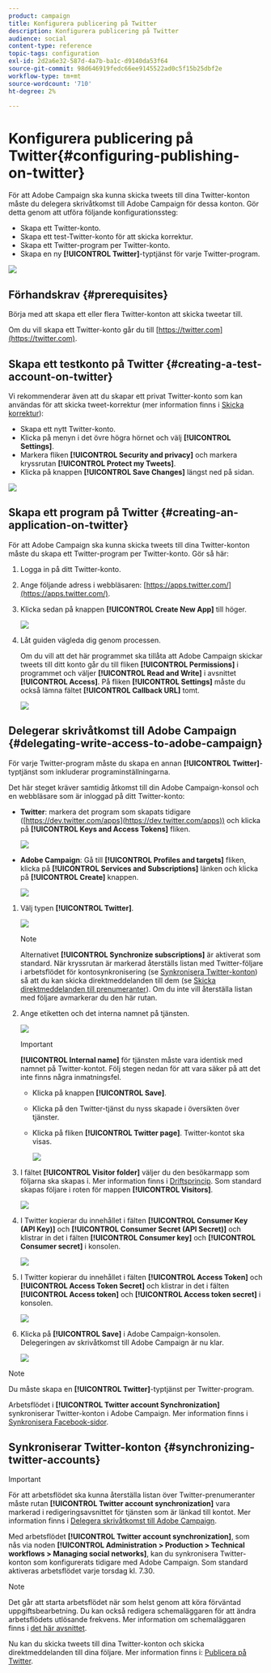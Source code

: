 ```yaml
---
product: campaign
title: Konfigurera publicering på Twitter
description: Konfigurera publicering på Twitter
audience: social
content-type: reference
topic-tags: configuration
exl-id: 2d2a6e32-587d-4a7b-ba1c-d9140da53f64
source-git-commit: 98d646919fedc66ee9145522ad0c5f15b25dbf2e
workflow-type: tm+mt
source-wordcount: '710'
ht-degree: 2%

---
```


# Konfigurera publicering på Twitter{#configuring-publishing-on-twitter}

För att Adobe Campaign ska kunna skicka tweets till dina Twitter-konton måste du delegera skrivåtkomst till Adobe Campaign för dessa konton. Gör detta genom att utföra följande konfigurationssteg:

* Skapa ett Twitter-konto.
* Skapa ett test-Twitter-konto för att skicka korrektur.
* Skapa ett Twitter-program per Twitter-konto.
* Skapa en ny **[!UICONTROL Twitter]**-typtjänst för varje Twitter-program.

![](assets/social_diagram_twitter_service.png)

## Förhandskrav {#prerequisites}

Börja med att skapa ett eller flera Twitter-konton att skicka tweetar till.

Om du vill skapa ett Twitter-konto går du till [https://twitter.com](https://twitter.com).

## Skapa ett testkonto på Twitter {#creating-a-test-account-on-twitter}

Vi rekommenderar även att du skapar ett privat Twitter-konto som kan användas för att skicka tweet-korrektur (mer information finns i [Skicka korrektur](../../social/using/publishing-on-twitter.md#sending-the-proof)):

* Skapa ett nytt Twitter-konto.
* Klicka på menyn i det övre högra hörnet och välj **[!UICONTROL Settings]**.
* Markera fliken **[!UICONTROL Security and privacy]** och markera kryssrutan **[!UICONTROL Protect my Tweets]**.
* Klicka på knappen **[!UICONTROL Save Changes]** längst ned på sidan.

![](assets/social_twitter_test_page.png)

## Skapa ett program på Twitter {#creating-an-application-on-twitter}

För att Adobe Campaign ska kunna skicka tweets till dina Twitter-konton måste du skapa ett Twitter-program per Twitter-konto. Gör så här:

1. Logga in på ditt Twitter-konto.
1. Ange följande adress i webbläsaren: [https://apps.twitter.com/](https://apps.twitter.com/).
1. Klicka sedan på knappen **[!UICONTROL Create New App]** till höger.

   ![](assets/social_create_twitter_app_001.png)

1. Låt guiden vägleda dig genom processen.

   Om du vill att det här programmet ska tillåta att Adobe Campaign skickar tweets till ditt konto går du till fliken **[!UICONTROL Permissions]** i programmet och väljer **[!UICONTROL Read and Write]** i avsnittet **[!UICONTROL Access]**. På fliken **[!UICONTROL Settings]** måste du också lämna fältet **[!UICONTROL Callback URL]** tomt.

   ![](assets/social_create_twitter_app_002.png)

## Delegerar skrivåtkomst till Adobe Campaign {#delegating-write-access-to-adobe-campaign}

För varje Twitter-program måste du skapa en annan **[!UICONTROL Twitter]**-typtjänst som inkluderar programinställningarna.

Det här steget kräver samtidig åtkomst till din Adobe Campaign-konsol och en webbläsare som är inloggad på ditt Twitter-konto:

* **Twitter**: markera det program som skapats tidigare ([https://dev.twitter.com/apps](https://dev.twitter.com/apps)) och klicka på  **[!UICONTROL Keys and Access Tokens]** fliken.

   ![](assets/social_twitter_service_002.png)

* **Adobe Campaign**: Gå till  **[!UICONTROL Profiles and targets]** fliken, klicka på  **[!UICONTROL Services and Subscriptions]** länken och klicka på  **[!UICONTROL Create]** knappen.

   ![](assets/social_twitter_service_007.png)

1. Välj typen **[!UICONTROL Twitter]**.

   ![](assets/social_twitter_service_008.png)

   >[!NOTE]
   >
   >Alternativet **[!UICONTROL Synchronize subscriptions]** är aktiverat som standard. När kryssrutan är markerad återställs listan med Twitter-följare i arbetsflödet för kontosynkronisering (se [Synkronisera Twitter-konton](#synchronizing-twitter-accounts)) så att du kan skicka direktmeddelanden till dem (se [Skicka direktmeddelanden till prenumeranter](../../social/using/publishing-on-twitter.md#sending-direct-messages-to-subscribers)). Om du inte vill återställa listan med följare avmarkerar du den här rutan.

1. Ange etiketten och det interna namnet på tjänsten.

   ![](assets/social_twitter_service_009.png)

   >[!IMPORTANT]
   >
   >**[!UICONTROL Internal name]** för tjänsten måste vara identisk med namnet på Twitter-kontot. Följ stegen nedan för att vara säker på att det inte finns några inmatningsfel.

   * Klicka på knappen **[!UICONTROL Save]**.
   * Klicka på den Twitter-tjänst du nyss skapade i översikten över tjänster.
   * Klicka på fliken **[!UICONTROL Twitter page]**.  Twitter-kontot ska visas.

      ![](assets/social_twitter_service_010.png)

1. I fältet **[!UICONTROL Visitor folder]** väljer du den besökarmapp som följarna ska skapas i. Mer information finns i [Driftsprincip](../../social/using/publishing-on-twitter.md#operating-principle). Som standard skapas följare i roten för mappen **[!UICONTROL Visitors]**.

   ![](assets/social_twitter_service_010_b.png)

1. I Twitter kopierar du innehållet i fälten **[!UICONTROL Consumer Key (API Key)]** och **[!UICONTROL Consumer Secret (API Secret)]** och klistrar in det i fälten **[!UICONTROL Consumer key]** och **[!UICONTROL Consumer secret]** i konsolen.

   ![](assets/social_twitter_service_012.png)

1. I Twitter kopierar du innehållet i fälten **[!UICONTROL Access Token]** och **[!UICONTROL Access Token Secret]** och klistrar in det i fälten **[!UICONTROL Access token]** och **[!UICONTROL Access token secret]** i konsolen.

   ![](assets/social_twitter_service_013.png)

1. Klicka på **[!UICONTROL Save]** i Adobe Campaign-konsolen. Delegeringen av skrivåtkomst till Adobe Campaign är nu klar.

   ![](assets/social_twitter_service_014.png)

>[!NOTE]
>
>Du måste skapa en **[!UICONTROL Twitter]**-typtjänst per Twitter-program.

Arbetsflödet i **[!UICONTROL Twitter account Synchronization]** synkroniserar Twitter-konton i Adobe Campaign. Mer information finns i [Synkronisera Facebook-sidor](../../social/using/publishing-on-facebook-walls.md#synchronizing-facebook-pages).

## Synkroniserar Twitter-konton {#synchronizing-twitter-accounts}

>[!IMPORTANT]
>
>För att arbetsflödet ska kunna återställa listan över Twitter-prenumeranter måste rutan **[!UICONTROL Twitter account synchronization]** vara markerad i redigeringsavsnittet för tjänsten som är länkad till kontot. Mer information finns i [Delegera skrivåtkomst till Adobe Campaign](#delegating-write-access-to-adobe-campaign).

Med arbetsflödet **[!UICONTROL Twitter account synchronization]**, som nås via noden **[!UICONTROL Administration > Production > Technical workflows > Managing social networks]**, kan du synkronisera Twitter-konton som konfigurerats tidigare med Adobe Campaign. Som standard aktiveras arbetsflödet varje torsdag kl. 7.30.

>[!NOTE]
>
>Det går att starta arbetsflödet när som helst genom att köra förväntad uppgiftsbearbetning. Du kan också redigera schemaläggaren för att ändra arbetsflödets utlösande frekvens. Mer information om schemaläggaren finns i [det här avsnittet](../../workflow/using/scheduler.md).

Nu kan du skicka tweets till dina Twitter-konton och skicka direktmeddelanden till dina följare. Mer information finns i: [Publicera på Twitter](../../social/using/publishing-on-twitter.md).
